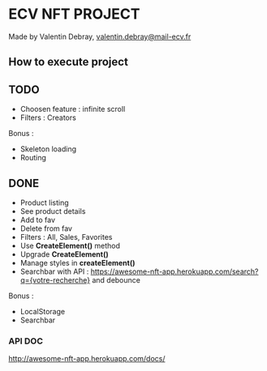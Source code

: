 # ECV NFT PROJECT

Made by Valentin Debray, valentin.debray@mail-ecv.fr

## How to execute project

## TODO

- Choosen feature : infinite scroll
- Filters : Creators

Bonus :

- Skeleton loading
- Routing

## DONE

- Product listing
- See product details
- Add to fav
- Delete from fav
- Filters : All, Sales, Favorites
- Use **CreateElement()** method
- Upgrade **CreateElement()**
- Manage styles in **createElement()**
- Searchbar with API : https://awesome-nft-app.herokuapp.com/search?q={votre-recherche} and debounce

Bonus :

- LocalStorage
- Searchbar

### API DOC

http://awesome-nft-app.herokuapp.com/docs/
